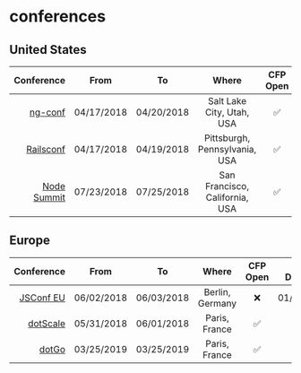 # conferences

## United States

| Conference | From | To        | Where           | CFP Open | CFP Deadline  | CFP | 
| ---------: | :---: | ------------- |:-------------:| :----: |:-----:| ------: |
| [ng-conf](https://ng-conf.org/)  |  04/17/2018      | 04/20/2018 | Salt Lake City, Utah, USA | :white_check_mark: |01/15/2018 | [Apply](https://docs.google.com/forms/d/e/1FAIpQLSc_sWRfsyNsq7CRdHqjLaSM_bgL_z-WoEHAltQr8a-2y4yKmg/viewform)
| [Railsconf](https://railsconf.com/)  |  04/17/2018      | 04/19/2018 | Pittsburgh, Pennsylvania, USA | :white_check_mark: |01/19/2018 | [Apply](http://cfp.rubycentral.org/events/railsconf2018)
| [Node Summit](http://www.nodesummit.com/)  |  07/23/2018      | 07/25/2018 | San Francisco, California, USA | :white_check_mark: |N/A | [Apply](http://www.nodesummit.com/speakers/become-a-speaker/)


## Europe

| Conference | From | To        | Where           | CFP Open | CFP Deadline  | CFP | 
| ---------: | :---: | ------------- |:-------------:| :----: |:-----:| ------: |
| [JSConf EU](https://2018.jsconf.eu)  |  06/02/2018      | 06/03/2018 | Berlin, Germany | :x: |01/01/2018 | [Apply](https://docs.google.com/forms/d/e/1FAIpQLScKkOdU30XlZ34hrBZ53jdD0CgKS-_wRDKBbc3JZTr_zjP7nw/viewform)
| [dotScale](https://www.dotscale.io/)  |  05/31/2018      | 06/01/2018 | Paris, France | :white_check_mark: |N/A | [Apply](https://docs.google.com/forms/d/e/1FAIpQLSfJjXZDjdvJKTKUz_HedK9oJt_sh9MN57GIm_7H0MfDnd4wOA/viewform?c=0&w=1)
| [dotGo](https://2019.dotgo.eu/)  |  03/25/2019      | 03/25/2019 | Paris, France | :white_check_mark: |N/A | [Apply](https://docs.google.com/forms/d/e/1FAIpQLSfJjXZDjdvJKTKUz_HedK9oJt_sh9MN57GIm_7H0MfDnd4wOA/viewform?c=0&w=1)
